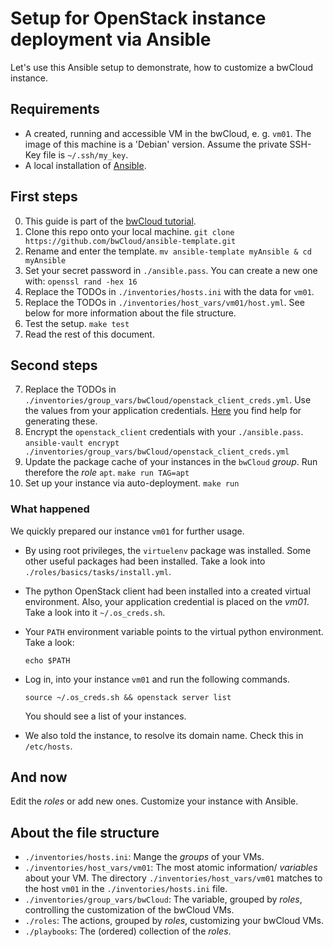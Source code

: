 # Setup for OpenStack instance deployment via Ansible

Let's use this Ansible setup to demonstrate, how to customize a bwCloud instance.


## Requirements

- A created, running and accessible VM in the bwCloud, e. g. `vm01`.
  The image of this machine is a 'Debian' version.
  Assume the private SSH-Key file is `~/.ssh/my_key`.
- A local installation of [Ansible](https://docs.ansible.com/ansible/latest/getting_started/index.html).


## First steps

0. This guide is part of the [bwCloud tutorial](https://www.bw-cloud.org/en/bwcloud_scope/use).
1. Clone this repo onto your local machine.
   `git clone https://github.com/bwCloud/ansible-template.git`
2. Rename and enter the template.
   `mv ansible-template myAnsible & cd myAnsible`
3. Set your secret password in `./ansible.pass`.
   You can create a new one with: `openssl rand -hex 16`
4. Replace the TODOs in `./inventories/hosts.ini` with the data for `vm01`.
5. Replace the TODOs in `./inventories/host_vars/vm01/host.yml`.
   See below for more information about the file structure.
6. Test the setup.
   `make test`
6. Read the rest of this document.


## Second steps

7. Replace the TODOs in `./inventories/group_vars/bwCloud/openstack_client_creds.yml`.
   Use the values from your application credentials.
   [Here](https://www.bw-cloud.org/en/faq/access) you find help for generating these.
8. Encrypt the `openstack_client` credentials with your `./ansible.pass`.
   `ansible-vault encrypt ./inventories/group_vars/bwCloud/openstack_client_creds.yml`
9. Update the package cache of your instances in the `bwCloud` *group*. Run therefore the *role* `apt`.
   `make run TAG=apt`
10. Set up your instance via auto-deployment.
   `make run`

### What happened

We quickly prepared our instance `vm01` for further usage.

- By using root privileges, the `virtuelenv` package was installed.
  Some other useful packages had been installed.
  Take a look into `./roles/basics/tasks/install.yml`.
- The python OpenStack client had been installed into a created virtual environment.
  Also, your application credential is placed on the *vm01*.
  Take a look into it `~/.os_creds.sh`.
- Your `PATH` environment variable points to the virtual python environment.
  Take a look:
  ```
  echo $PATH
  ```
- Log in, into your instance `vm01` and run the following commands.
  ```
  source ~/.os_creds.sh && openstack server list
  ```
  You should see a list of your instances.

- We also told the instance, to resolve its domain name.
  Check this in `/etc/hosts`.


## And now
Edit the *roles* or add new ones. Customize your instance with Ansible.


## About the file structure

- `./inventories/hosts.ini`: Mange the *groups* of your VMs.
- `./inventories/host_vars/vm01`: The most atomic information/ *variables* about your VM.
   The directory `./inventories/host_vars/vm01` matches to the host `vm01` in the `./inventories/hosts.ini` file.
- `./inventories/group_vars/bwCloud`: The variable, grouped by *roles*, controlling the customization of the bwCloud VMs.
- `./roles`: The actions, grouped by *roles*, customizing your bwCloud VMs.
- `./playbooks`: The (ordered) collection of the *roles*.

